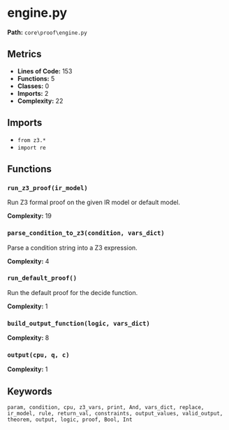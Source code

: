 # engine.py

**Path:** `core\proof\engine.py`

## Metrics

- **Lines of Code:** 153
- **Functions:** 5
- **Classes:** 0
- **Imports:** 2
- **Complexity:** 22

## Imports

- `from z3.*`
- `import re`

## Functions

### `run_z3_proof(ir_model)`

Run Z3 formal proof on the given IR model or default model.

**Complexity:** 19

### `parse_condition_to_z3(condition, vars_dict)`

Parse a condition string into a Z3 expression.

**Complexity:** 4

### `run_default_proof()`

Run the default proof for the decide function.

**Complexity:** 1

### `build_output_function(logic, vars_dict)`

**Complexity:** 8

### `output(cpu, q, c)`

**Complexity:** 1

## Keywords

`param, condition, cpu, z3_vars, print, And, vars_dict, replace, ir_model, rule, return_val, constraints, output_values, valid_output, theorem, output, logic, proof, Bool, Int`

